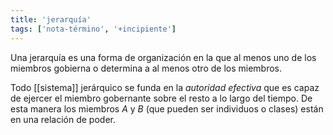 ```yaml
---
title: 'jerarquía'
tags: ['nota-término', '+incipiente']
---
```


Una jerarquía es una forma de organización en la que al menos uno de los miembros gobierna o determina a al menos otro de los miembros.

Todo [[sistema]] jerárquico se funda en la *autoridad efectiva* que es capaz de ejercer el miembro gobernante sobre el resto a lo largo del tiempo. De esta manera los miembros *A* y *B* (que pueden ser individuos o clases) están en una relación de poder.
